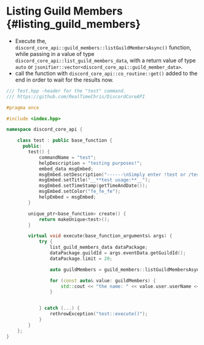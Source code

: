 Listing Guild Members {#listing_guild_members}
============
- Execute the, `discord_core_api::guild_members::listGuildMembersAsync()` function, while passing in a value of type `discord_core_api::list_guild_members_data`, with a return value of type `auto` or `jsonifier::vector<discord_core_api::guild_member_data>`.
- call the function with `discord_core_api::co_routine::get()` added to the end in order to wait for the results now.

```cpp
/// Test.hpp -header for the "test" command.
/// https://github.com/RealTimeChris/DiscordCoreAPI

#pragma once

#include <index.hpp>

namespace discord_core_api {

	class test : public base_function {
	  public:
		test() {
			commandName = "test";
			helpDescription = "testing purposes!";
			embed_data msgEmbed;
			msgEmbed.setDescription("------\nSimply enter !test or /test!\n------");
			msgEmbed.setTitle("__**test usage:**__");
			msgEmbed.setTimeStamp(getTimeAndDate());
			msgEmbed.setColor("fe_fe_fe");
			helpEmbed = msgEmbed;
		}

		unique_ptr<base_function> create() {
			return makeUnique<test>();
		}

		virtual void execute(base_function_arguments& args) {
			try {
				list_guild_members_data dataPackage;
				dataPackage.guildId = args.eventData.getGuildId();
				dataPackage.limit = 20;

				auto guildMembers = guild_members::listGuildMembersAsync(const dataPackage).get();

				for (const auto& value: guildMembers) {
					std::cout << "the name: " << value.user.userName << std::endl;
				}


			} catch (...) {
				rethrowException("test::execute()");
			}
		}
	};
}
```
